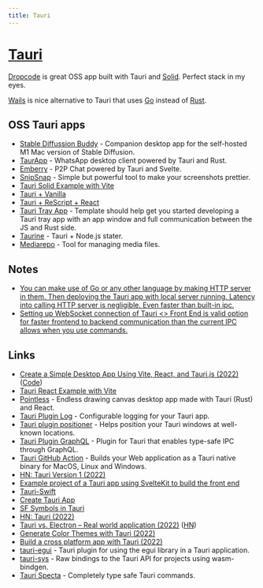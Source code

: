 ```yaml
---
title: Tauri
---
```


# [Tauri](https://tauri.studio/)

[Dropcode](https://github.com/egoist/dropcode) is great OSS app built with Tauri and [Solid](../../javascript/js-libraries/solid.md). Perfect stack in my eyes.

[Wails](../../go/go-libraries/wails.md) is nice alternative to Tauri that uses [Go](../../go/go.md) instead of [Rust](../rust.md).

## OSS Tauri apps

- [Stable Diffussion Buddy](https://github.com/breadthe/sd-buddy) - Companion desktop app for the self-hosted M1 Mac version of Stable Diffusion.
- [TaurApp](https://github.com/erayerdin/taurapp) - WhatsApp desktop client powered by Tauri and Rust.
- [Emberry](https://github.com/emberry-org/emberry) - P2P Chat powered by Tauri and Svelte.
- [SnipSnap](https://github.com/FarazPatankar/snip-snap) - Simple but powerful tool to make your screenshots prettier.
- [Tauri Solid Example with Vite](https://github.com/lukethacoder/tauri-solid-example)
- [Tauri + Vanilla](https://github.com/joepio/tauri-launcher)
- [Tauri + ReScript + React](https://github.com/JonasKruckenberg/tauri-rescript-template)
- [Tauri Tray App](https://github.com/jondot/tauri-tray-app) - Template should help get you started developing a Tauri tray app with an app window and full communication between the JS and Rust side.
- [Taurine](https://github.com/Perfect7M/taurine) - Tauri + Node.js stater.
- [Mediarepo](https://github.com/Trivernis/mediarepo) - Tool for managing media files.

## Notes

- [You can make use of Go or any other language by making HTTP server in them. Then deploying the Tauri app with local server running. Latency into calling HTTP server is negligible. Even faster than built-in ipc.](https://discord.com/channels/616186924390023171/731495028677148753/1040040229626716230)
- [Setting up WebSocket connection of Tauri <> Front End is valid option for faster frontend to backend communication than the current IPC allows when you use commands.](https://discord.com/channels/616186924390023171/731495028677148753/1040752725719253032)

## Links

- [Create a Simple Desktop App Using Vite, React, and Tauri.js (2022)](https://www.agallio.xyz/post/simple-desktop-app-tauri/) ([Code](https://github.com/agallio/simple-desktop-app-tauri))
- [Tauri React Example with Vite](https://github.com/lukethacoder/tauri-react-example)
- [Pointless](https://github.com/kkoomen/pointless) - Endless drawing canvas desktop app made with Tauri (Rust) and React.
- [Tauri Plugin Log](https://github.com/tauri-apps/tauri-plugin-log) - Configurable logging for your Tauri app.
- [Tauri plugin positioner](https://github.com/JonasKruckenberg/tauri-plugin-positioner) - Helps position your Tauri windows at well-known locations.
- [Tauri Plugin GraphQL](https://github.com/JonasKruckenberg/tauri-plugin-graphql) - Plugin for Tauri that enables type-safe IPC through GraphQL.
- [Tauri GitHub Action](https://github.com/tauri-apps/tauri-action) - Builds your Web application as a Tauri native binary for MacOS, Linux and Windows.
- [HN: Tauri Version 1 (2022)](https://news.ycombinator.com/item?id=31764015)
- [Example project of a Tauri app using SvelteKit to build the front end](https://github.com/Stijn-B/tauri-sveltekit-example)
- [Tauri-Swift](https://github.com/lorenzolewis/tauri-swift)
- [Create Tauri App](https://github.com/tauri-apps/create-tauri-app)
- [SF Symbols in Tauri](https://github.com/JonasKruckenberg/tauri-symbols)
- [HN: Tauri (2022)](https://news.ycombinator.com/item?id=32446374)
- [Tauri vs. Electron – Real world application (2022)](https://www.levminer.com/blog/tauri-vs-electron) ([HN](https://news.ycombinator.com/item?id=32550267))
- [Generate Color Themes with Tauri (2022)](https://www.youtube.com/watch?v=zawhqLA7N9Y)
- [Build a cross platform app with Tauri (2022)](https://ghostdev.xyz/posts/build-a-cross-platform-app-with-tauri/)
- [tauri-egui](https://github.com/tauri-apps/tauri-egui) - Tauri plugin for using the egui library in a Tauri application.
- [tauri-sys](https://github.com/JonasKruckenberg/tauri-sys) - Raw bindings to the Tauri API for projects using wasm-bindgen.
- [Tauri Specta](https://github.com/oscartbeaumont/tauri-specta) - Completely type safe Tauri commands.
